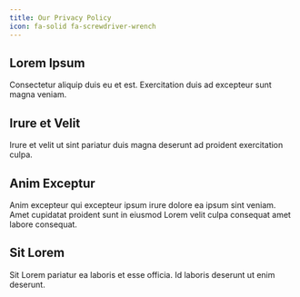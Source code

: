 ```yaml
---
title: Our Privacy Policy
icon: fa-solid fa-screwdriver-wrench
---
```


## Lorem Ipsum
Consectetur aliquip duis eu et est. Exercitation duis ad excepteur sunt magna veniam. 

## Irure et Velit
Irure et velit ut sint pariatur duis magna deserunt ad proident exercitation culpa. 

## Anim Exceptur
Anim excepteur qui excepteur ipsum irure dolore ea ipsum sint veniam. Amet cupidatat proident sunt in eiusmod Lorem velit culpa consequat amet labore consequat. 

## Sit Lorem
Sit Lorem pariatur ea laboris et esse officia. Id laboris deserunt ut enim deserunt.